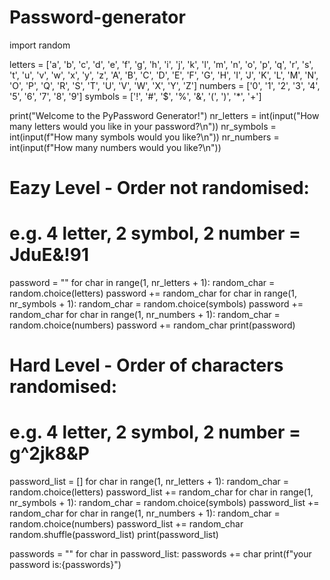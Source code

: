 # Password-generator
import random

letters = ['a', 'b', 'c', 'd', 'e', 'f', 'g', 'h', 'i', 'j', 'k', 'l', 'm', 'n', 'o', 'p', 'q', 'r', 's', 't', 'u', 'v',
           'w', 'x', 'y', 'z', 'A', 'B', 'C', 'D', 'E', 'F', 'G', 'H', 'I', 'J', 'K', 'L', 'M', 'N', 'O', 'P', 'Q', 'R',
           'S', 'T', 'U', 'V', 'W', 'X', 'Y', 'Z']
numbers = ['0', '1', '2', '3', '4', '5', '6', '7', '8', '9']
symbols = ['!', '#', '$', '%', '&', '(', ')', '*', '+']

print("Welcome to the PyPassword Generator!")
nr_letters = int(input("How many letters would you like in your password?\n"))
nr_symbols = int(input(f"How many symbols would you like?\n"))
nr_numbers = int(input(f"How many numbers would you like?\n"))

# Eazy Level - Order not randomised:
# e.g. 4 letter, 2 symbol, 2 number = JduE&!91
password = ""
for char in range(1, nr_letters + 1):
    random_char = random.choice(letters)
    password += random_char
for char in range(1, nr_symbols + 1):
    random_char = random.choice(symbols)
    password += random_char
for char in range(1, nr_numbers + 1):
    random_char = random.choice(numbers)
    password += random_char
print(password)

# Hard Level - Order of characters randomised:
# e.g. 4 letter, 2 symbol, 2 number = g^2jk8&P
password_list = []
for char in range(1, nr_letters + 1):
    random_char = random.choice(letters)
    password_list += random_char
for char in range(1, nr_symbols + 1):
    random_char = random.choice(symbols)
    password_list += random_char
for char in range(1, nr_numbers + 1):
    random_char = random.choice(numbers)
    password_list += random_char
random.shuffle(password_list)
print(password_list)

passwords = ""
for char in password_list:
    passwords += char
print(f"your password is:{passwords}")
